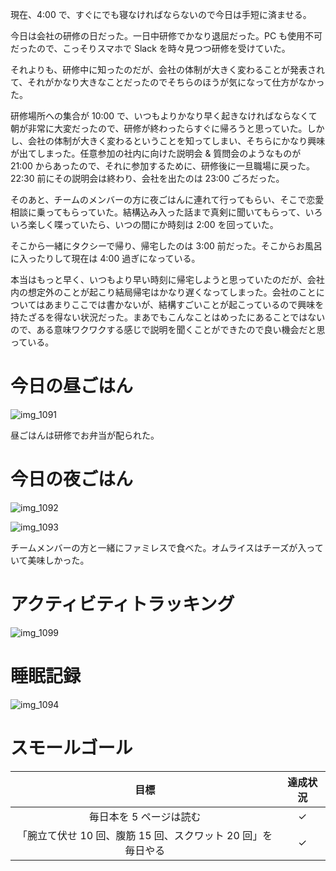 現在、4:00 で、すぐにでも寝なければならないので今日は手短に済ませる。

今日は会社の研修の日だった。一日中研修でかなり退屈だった。PC も使用不可だったので、こっそりスマホで Slack を時々見つつ研修を受けていた。

それよりも、研修中に知ったのだが、会社の体制が大きく変わることが発表されて、それがかなり大きなことだったのでそちらのほうが気になって仕方がなかった。

研修場所への集合が 10:00 で、いつもよりかなり早く起きなければならなくて朝が非常に大変だったので、研修が終わったらすぐに帰ろうと思っていた。しかし、会社の体制が大きく変わるということを知ってしまい、そちらにかなり興味が出てしまった。任意参加の社内に向けた説明会 & 質問会のようなものが 21:00 からあったので、それに参加するために、研修後に一旦職場に戻った。22:30 前にその説明会は終わり、会社を出たのは 23:00 ごろだった。

そのあと、チームのメンバーの方に夜ごはんに連れて行ってもらい、そこで恋愛相談に乗ってもらっていた。結構込み入った話まで真剣に聞いてもらって、いろいろ楽しく喋っていたら、いつの間にか時刻は 2:00 を回っていた。

そこから一緒にタクシーで帰り、帰宅したのは 3:00 前だった。そこからお風呂に入ったりして現在は 4:00 過ぎになっている。

本当はもっと早く、いつもより早い時刻に帰宅しようと思っていたのだが、会社内の想定外のことが起こり結局帰宅はかなり遅くなってしまった。会社のことについてはあまりここでは書かないが、結構すごいことが起こっているので興味を持たざるを得ない状況だった。まあでもこんなことはめったにあることではないので、ある意味ワクワクする感じで説明を聞くことができたので良い機会だと思っている。

# 今日の昼ごはん
![img_1091](https://noraworld.github.io/box-bulbasaur/2019/02/img_1091.jpg)

昼ごはんは研修でお弁当が配られた。

# 今日の夜ごはん
![img_1092](https://noraworld.github.io/box-bulbasaur/2019/02/img_1092.jpg)

![img_1093](https://noraworld.github.io/box-bulbasaur/2019/02/img_1093.jpg)

チームメンバーの方と一緒にファミレスで食べた。オムライスはチーズが入っていて美味しかった。

# アクティビティトラッキング
![img_1099](https://noraworld.github.io/box-bulbasaur/2019/02/img_1099.png)

# 睡眠記録
![img_1094](https://noraworld.github.io/box-bulbasaur/2019/02/img_1094.png)

# スモールゴール
| 目標 | 達成状況 |
|:---:|:---:|
| 毎日本を 5 ページは読む | ✓ |
| 「腕立て伏せ 10 回、腹筋 15 回、スクワット 20 回」を毎日やる | ✓ |
